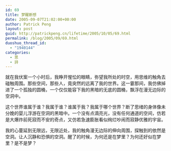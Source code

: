 ```yaml
---
id: 69
title: 梦醒断想
date: 2005-09-07T21:02:00+00:00
author: Patrick Peng
layout: post
guid: http://patrickpeng.cn/lifetime/2005/10/05/69.html
permalink: /blog/2005/09/69.html
duoshuo_thread_id:
  - "1940144"
categories:
  - 思
  - 詩
---
```

<p>就在我伏案一个小时后，我睁开惺忪的眼睛，弥望我所处的时空，用思维的触角去碰触周围。那些空间，那些人，竟突然的远离了我的世界。这一霎那间，我仿佛掉进了一个孤独的圆桶，一个仅仅能容下我的黑暗的无底的圆桶，飘浮在漫无边际的空洞中。</p>  <p>这个世界谁属于谁？我属于谁？谁属于我？我属于哪个世界？断了思绪的身体像未分娩的婴儿浮游在空洞的黑暗中。一个没有点滴亮光，没有任何通道的空间，仿若是大爆炸前死寂而不安的奇点，又仿若急速膨胀看似绚烂吵闹而寂静优雅的宇宙。</p>  <p>我的心蔓延到无限远，无限近处，我的触角漫无边际的伸向周围，探触到的依然是空洞。让人沉静和恐惧的空洞。醒了的时候，为何还是在梦里？为何还好似在梦里？是不是梦？</p>